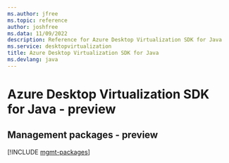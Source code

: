 ```yaml
---
ms.author: jfree
ms.topic: reference
author: joshfree
ms.data: 11/09/2022
description: Reference for Azure Desktop Virtualization SDK for Java
ms.service: desktopvirtualization
title: Azure Desktop Virtualization SDK for Java
ms.devlang: java
---
```

# Azure Desktop Virtualization SDK for Java - preview

## Management packages - preview
[!INCLUDE [mgmt-packages](desktop-virtualization-mgmt-index.md)]